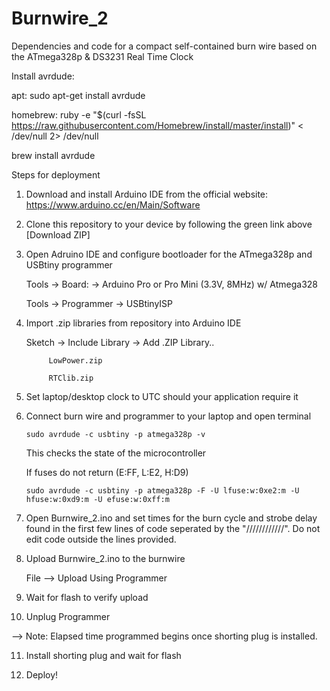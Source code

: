 # Burnwire_2
Dependencies and code for a compact self-contained burn wire based on the ATmega328p & DS3231 Real Time Clock

Install avrdude:

apt:
sudo apt-get install avrdude

homebrew:
ruby -e "$(curl -fsSL https://raw.githubusercontent.com/Homebrew/install/master/install)" < /dev/null 2> /dev/null

brew install avrdude

Steps for deployment

1) Download and install Arduino IDE from the official website:  https://www.arduino.cc/en/Main/Software
2) Clone this repository to your device by following the green link above [Download ZIP]
3) Open Adruino IDE and configure bootloader for the ATmega328p and USBtiny programmer

      Tools -> Board: -> Arduino Pro or Pro Mini (3.3V, 8MHz) w/ Atmega328

      Tools -> Programmer -> USBtinyISP

4) Import .zip libraries from repository into Arduino IDE 

      Sketch -> Include Library -> Add .ZIP Library..
            
            LowPower.zip
            
            RTClib.zip

5) Set laptop/desktop clock to UTC should your application require it

6) Connect burn wire and programmer to your laptop and open terminal

       sudo avrdude -c usbtiny -p atmega328p -v
      
      This checks the state of the microcontroller 
      
      If fuses do not return (E:FF, L:E2, H:D9)
      
       sudo avrdude -c usbtiny -p atmega328p -F -U lfuse:w:0xe2:m -U hfuse:w:0xd9:m -U efuse:w:0xff:m
 

7) Open Burnwire_2.ino and set times for the burn cycle and strobe delay found in the first few lines of code seperated by the "////////////". Do not edit code outside the lines provided.

8) Upload Burnwire_2.ino to the burnwire

      File --> Upload Using Programmer
      
9) Wait for flash to verify upload

10) Unplug Programmer

--> Note: Elapsed time programmed begins once shorting plug is installed. 

11) Install shorting plug and wait for flash

12) Deploy!
